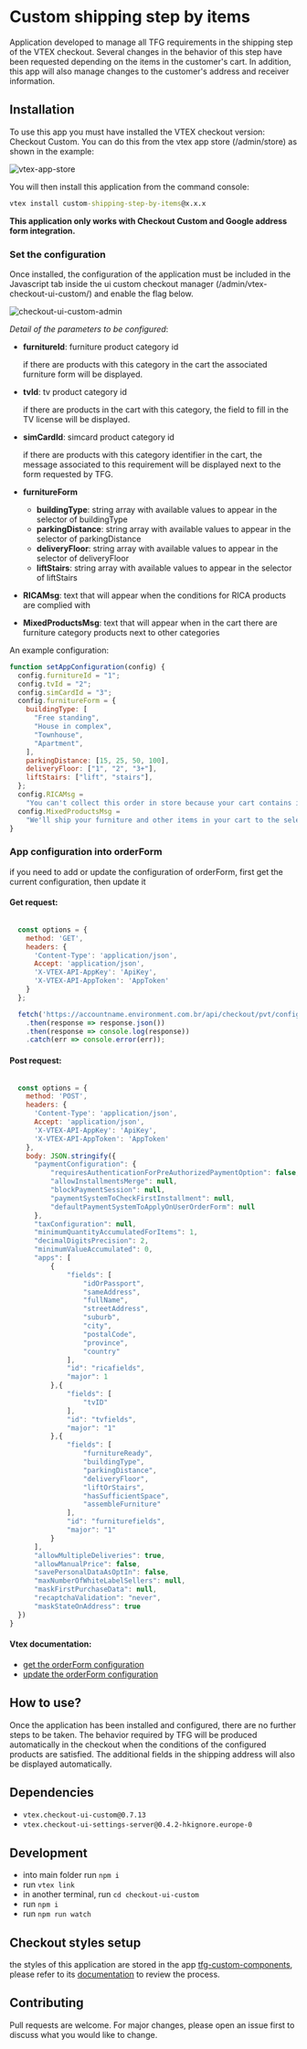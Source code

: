 # Custom shipping step by items

Application developed to manage all TFG requirements in the shipping step of the VTEX checkout.
Several changes in the behavior of this step have been requested depending on the items in the customer's cart.
In addition, this app will also manage changes to the customer's address and receiver information.

## Installation

To use this app you must have installed the VTEX checkout version: Checkout Custom. You can do this from the vtex app store (/admin/store) as shown in the example:

![vtex-app-store](docs/vtex-app-store.jpg)

You will then install this application from the command console:

```cmd
vtex install custom-shipping-step-by-items@x.x.x
```

**This application only works with Checkout Custom and Google address form integration.**

### Set the configuration

Once installed, the configuration of the application must be included in the Javascript tab inside the ui custom checkout manager (/admin/vtex-checkout-ui-custom/) and enable the flag below.

![checkout-ui-custom-admin](docs/checkout-ui-custom-admin.jpg)

_Detail of the parameters to be configured_:

- **furnitureId**: furniture product category id

  if there are products with this category in the cart the associated furniture form will be displayed.

- **tvId**: tv product category id

  if there are products in the cart with this category, the field to fill in the TV license will be displayed.

- **simCardId**: simcard product category id

  if there are products with this category identifier in the cart, the message associated to this requirement will be displayed next to the form requested by TFG.

- **furnitureForm**
  - **buildingType**: string array with available values to appear in the selector of buildingType
  - **parkingDistance**: string array with available values to appear in the selector of parkingDistance
  - **deliveryFloor**: string array with available values to appear in the selector of deliveryFloor
  - **liftStairs**: string array with available values to appear in the selector of liftStairs

- **RICAMsg**: text that will appear when the conditions for RICA products are complied with
- **MixedProductsMsg**: text that will appear when in the cart there are furniture category products next to other categories

An example configuration:

```js
function setAppConfiguration(config) {
  config.furnitureId = "1";
  config.tvId = "2";
  config.simCardId = "3";
  config.furnitureForm = {
    buildingType: [
      "Free standing",
      "House in complex",
      "Townhouse",
      "Apartment",
    ],
    parkingDistance: [15, 25, 50, 100],
    deliveryFloor: ["1", "2", "3+"],
    liftStairs: ["lift", "stairs"],
  };
  config.RICAMsg =
    "You can't collect this order in store because your cart contains items which require either RICA or TV License validation.";
  config.MixedProductsMsg =
    "We'll ship your furniture and other items in your cart to the selected address. Only the furniture delivery fee will apply.";
}
```
### App configuration into orderForm
if you need to add or update the configuration of orderForm, first get the current configuration, then update it

#### Get request:
```js

  const options = {
    method: 'GET',
    headers: {
      'Content-Type': 'application/json',
      Accept: 'application/json',
      'X-VTEX-API-AppKey': 'ApiKey',
      'X-VTEX-API-AppToken': 'AppToken'
    }
  };

  fetch('https://accountname.environment.com.br/api/checkout/pvt/configuration/orderForm', options)
    .then(response => response.json())
    .then(response => console.log(response))
    .catch(err => console.error(err));
```

#### Post request:
```js

  const options = {
    method: 'POST',
    headers: {
      'Content-Type': 'application/json',
      Accept: 'application/json',
      'X-VTEX-API-AppKey': 'ApiKey',
      'X-VTEX-API-AppToken': 'AppToken'
    },
    body: JSON.stringify({
      "paymentConfiguration": {
          "requiresAuthenticationForPreAuthorizedPaymentOption": false,
          "allowInstallmentsMerge": null,
          "blockPaymentSession": null,
          "paymentSystemToCheckFirstInstallment": null,
          "defaultPaymentSystemToApplyOnUserOrderForm": null
      },
      "taxConfiguration": null,
      "minimumQuantityAccumulatedForItems": 1,
      "decimalDigitsPrecision": 2,
      "minimumValueAccumulated": 0,
      "apps": [
          {
              "fields": [
                  "idOrPassport",
                  "sameAddress",
                  "fullName",
                  "streetAddress",
                  "suburb",
                  "city",
                  "postalCode",
                  "province",
                  "country"
              ],
              "id": "ricafields",
              "major": 1
          },{
              "fields": [
                  "tvID"
              ],
              "id": "tvfields",
              "major": "1"
          },{
              "fields": [
                  "furnitureReady",
                  "buildingType",
                  "parkingDistance",
                  "deliveryFloor",
                  "liftOrStairs",
                  "hasSufficientSpace",
                  "assembleFurniture"
              ],
              "id": "furniturefields",
              "major": "1"
          }
      ],
      "allowMultipleDeliveries": true,
      "allowManualPrice": false,
      "savePersonalDataAsOptIn": false,
      "maxNumberOfWhiteLabelSellers": null,
      "maskFirstPurchaseData": null,
      "recaptchaValidation": "never",
      "maskStateOnAddress": true
  })
}
```
#### Vtex documentation:
- [get the orderForm configuration](https://developers.vtex.com/vtex-rest-api/reference/getorderformconfiguration)
- [update the orderForm configuration](https://developers.vtex.com/vtex-rest-api/reference/updateorderformconfiguration)

## How to use?
Once the application has been installed and configured, there are no further steps to be taken.
The behavior required by TFG will be produced automatically in the checkout when the conditions of the configured products are satisfied. The additional fields in the shipping address will also be displayed automatically.

## Dependencies
- ```vtex.checkout-ui-custom@0.7.13```
- ```vtex.checkout-ui-settings-server@0.4.2-hkignore.europe-0```

## Development
- into main folder run `npm i`
- run `vtex link`
- in another terminal, run `cd checkout-ui-custom`
- run `npm i`
- run `npm run watch`

## Checkout styles setup
the styles of this application are stored in the app [tfg-custom-components](https://github.com/TFG-Labs/tfg-custom-checkout), please refer to its [documentation](https://github.com/TFG-Labs/tfg-custom-checkout/tree/feature/doc_update#checkout-styles-setup) to review the process.

## Contributing
Pull requests are welcome. For major changes, please open an issue first to discuss what you would like to change.
